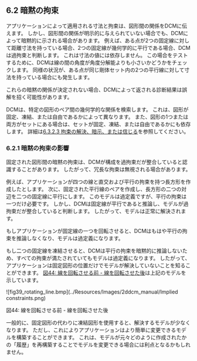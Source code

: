 ## 6.2 暗黙の拘束

アプリケーションによって適用される寸法と拘束は、図形間の関係をDCMに伝えます。
しかし、図形間の関係が明示的に与えられていない場合でも、DCMによって暗黙的に示される場合があります。
例えば、ある点が2つの固定線に対して距離寸法を持っている場合、2つの固定線が幾何学的に平行である場合、DCMは過拘束と判断します。
これは寸法の値には依存しません。
この場合をテストするために、DCMは線の間の角度が角度分解能よりも小さいかどうかをチェックします。
同様の状況が、ある点が同じ剛体セット内の2つの平行線に対して寸法を持っている場合にも発生します。

これらの暗黙の関係が決定されない場合、DCMによって返される診断結果は誤解を招く可能性があります。

DCMは、特定の図形のペア間の幾何学的な関係を検索します。
これは、図形が固定、凍結、または自由であるかによって異なります。
また、図形の1つまたは両方がセットにある場合は、セットが固定、凍結、または自由であるかにも依存します。
詳細は[6.3.2.3 拘束の解決、暗示、または信じる](6.3._Frozen_geometry.md)を参照してください。

### 6.2.1 暗黙の拘束の影響

固定された図形間の暗黙の拘束は、DCMが構成を過拘束だが整合していると認識することがあります。
したがって、冗長な拘束は無視される場合があります。

例えば、アプリケーションが四つの線と直交および平行の拘束を持つ長方形を作成したとします。
次に、固定された平行線のペアを作成し、長方形の二つの対辺を二つの固定線に平行にします。
このモデルは過定義ですが、平行の拘束は一つだけ必要です。
しかし、DCMは固定線が平行であると推論し、モデルが過拘束だが整合していると判断します。
したがって、モデルは正常に解決されます。

もしアプリケーションが固定線の一つを回転させると、DCMはもはや平行の拘束を推論しなくなり、モデルは過定義になります。

もし二つの固定線を凍結させると、DCMは平行の拘束を暗黙的に推論しないため、すべての拘束が満たされていてもモデルは過定義になります。
したがって、アプリケーションは固定図形の位置だけでモデルが解決していないことを知ることができます。
[図44: 線を回転させる前 - 線を回転させた後](#_Ref420986984)は上記のモデルを示しています。

![fig39_rotating_line.bmp](../Resources/Images/2ddcm_manual/Implied constraints.png)

図44: 線を回転させる前 - 線を回転させた後

一般的に、固定図形の代わりに凍結図形を使用すると、解決するモデルが少なくなります。
ただし、これによりアプリケーションはより簡単に変更できるモデルを構築することができます。
これは、モデルが元々どのように作成されたかの「履歴」を再構築することでモデルを変更できる場合には利点となるかもしれません。
